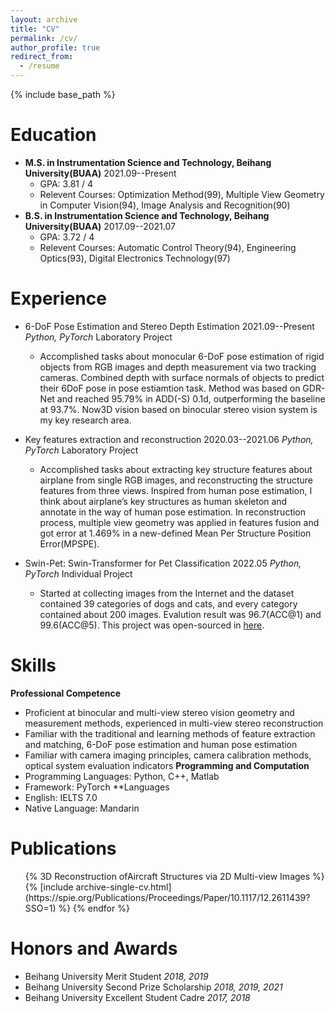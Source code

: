```yaml
---
layout: archive
title: "CV"
permalink: /cv/
author_profile: true
redirect_from:
  - /resume
---
```


{% include base_path %}

Education
======
* **M.S. in Instrumentation Science and Technology, Beihang University(BUAA)** 2021.09--Present
  * GPA: 3.81 / 4
  * Relevent Courses: Optimization Method(99), Multiple View Geometry in Computer Vision(94), Image Analysis and Recognition(90)
* **B.S. in Instrumentation Science and Technology, Beihang University(BUAA)** 2017.09--2021.07
  * GPA: 3.72 / 4
  * Relevent Courses: Automatic Control Theory(94), Engineering Optics(93), Digital Electronics Technology(97)

Experience
======
* 6-DoF Pose Estimation and Stereo Depth Estimation 2021.09--Present
  *Python, PyTorch* Laboratory Project
  * Accomplished tasks about monocular 6-DoF pose estimation of rigid objects from RGB images and depth measurement via two tracking cameras. Combined depth with surface normals of objects to predict their 6DoF pose in pose estiamtion task. Method was based on GDR-Net and reached 95.79% in ADD(-S) 0.1d, outperforming the baseline at 93.7%. Now3D vision based on binocular stereo vision system is my key research
area.

* Key features extraction and reconstruction 2020.03--2021.06
  *Python, PyTorch* Laboratory Project
  * Accomplished tasks about extracting key structure features about airplane from single RGB images, and reconstructing the structure features from three views. Inspired from human pose estimation, I think about airplane’s key structures as human skeleton and annotate in the way of human pose estimation. In reconstruction process, multiple view geometry was applied in features fusion and got error at 1.469% in a new-defined Mean Per
Structure Position Error(MPSPE).

* Swin-Pet: Swin-Transformer for Pet Classification 2022.05
  *Python, PyTorch* Individual Project
  * Started at collecting images from the Internet and the dataset contained 39 categories of dogs and cats, and every category contained about 200 images. Evalution result was 96.7(ACC@1) and 99.6(ACC@5). This project was open-sourced in [here](https://github.com/lukahola/Swin-Pet).
 
Skills
======
**Professional Competence**
  * Proficient at binocular and multi-view stereo vision geometry and measurement methods, experienced in multi-view stereo reconstruction
  * Familiar with the traditional and learning methods of feature extraction and matching, 6-DoF pose estimation and human pose estimation
  * Familiar with camera imaging principles, camera calibration methods, optical system evaluation indicators
**Programming and Computation**
  * Programming Languages: Python, C++, Matlab
  * Framework: PyTorch
**Languages
  * English: IELTS 7.0
  * Native Language: Mandarin

Publications
======
  <ul>{% 3D Reconstruction ofAircraft Structures via 2D Multi-view Images %}
    {% [include archive-single-cv.html](https://spie.org/Publications/Proceedings/Paper/10.1117/12.2611439?SSO=1) %}
  {% endfor %}</ul>
  
Honors and Awards
======
* Beihang University Merit Student  *2018, 2019*
* Beihang University Second Prize Scholarship  *2018, 2019, 2021*
* Beihang University Excellent Student Cadre  *2017, 2018*
